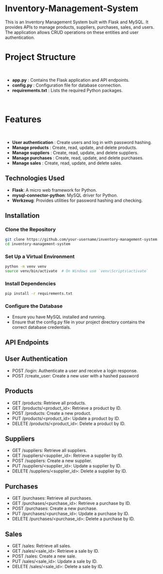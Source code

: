 # Inventory-Management-System

This is an Inventory Management System built with Flask and MySQL. It provides APIs to manage products, suppliers, purchases, sales, and users. The application allows CRUD operations on these entities and user authentication.

# Project Structure
<br>

- **app.py** : Contains the Flask application and API endpoints.<br>
- **config.py** : Configuration file for database connection. <br>
-   **requirements.txt** : Lists the required Python packages. <br>
<br>

# Features
<br>

- **User authentication** : Create users and log in with password hashing. <br>
- **Manage products** : Create, read, update, and delete products. <br>
- **Manage suppliers** : Create, read, update, and delete suppliers. <br>
- **Manage purchases** : Create, read, update, and delete purchases.  <br>
- **Manage sales** : Create, read, update, and delete sales. <br>


## Technologies Used

- **Flask**: A micro web framework for Python.
- **mysql-connector-python**: MySQL driver for Python.
- **Werkzeug**: Provides utilities for password hashing and checking.



## Installation

### Clone the Repository

```bash
git clone https://github.com/your-username/inventory-management-system.git
cd inventory-management-system
```

### Set Up a Virtual Environment

```bash
python -m venv venv
source venv/bin/activate  # On Windows use `venv\Scripts\activate`
```

### Install Dependencies
```bash
pip install -r requirements.txt
```

### Configure the Database
- Ensure you have MySQL installed and running.
- Ensure that the config.py file in your project directory contains the correct database credentials.

## API Endpoints

## User Authentication
- POST /login: Authenticate a user and receive a login response.
- POST /create_user: Create a new user with a hashed password

## Products
- GET /products: Retrieve all products.
- GET /products/<product_id>: Retrieve a product by ID.
- POST /products: Create a new product.
- PUT /products/<product_id>: Update a product by ID.
- DELETE /products/<product_id>: Delete a product by ID.

## Suppliers
- GET /suppliers: Retrieve all suppliers.
- GET /suppliers/<supplier_id>: Retrieve a supplier by ID.
- POST /suppliers: Create a new supplier.
- PUT /suppliers/<supplier_id>: Update a supplier by ID.
- DELETE /suppliers/<supplier_id>: Delete a supplier by ID.

## Purchases
- GET /purchases: Retrieve all purchases.
- GET /purchases/<purchase_id>: Retrieve a purchase by ID.
- POST /purchases: Create a new purchase.
- PUT /purchases/<purchase_id>: Update a purchase by ID.
- DELETE /purchases/<purchase_id>: Delete a purchase by ID.

## Sales
- GET /sales: Retrieve all sales.
- GET /sales/<sale_id>: Retrieve a sale by ID.
- POST /sales: Create a new sale.
- PUT /sales/<sale_id>: Update a sale by ID.
- DELETE /sales/<sale_id>: Delete a sale by ID.

